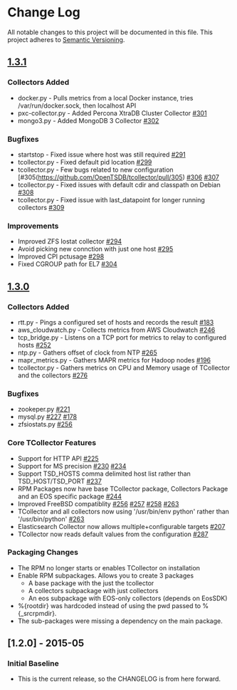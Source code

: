 # Change Log
All notable changes to this project will be documented in this file.
This project adheres to [Semantic Versioning](http://semver.org/).

## [1.3.1](https://github.com/OpenTSDB/tcollector/issues?utf8=%E2%9C%93&q=milestone%3A1.3.1+)
### Collectors Added
- docker.py - Pulls metrics from a local Docker instance, tries /var/run/docker.sock, then localhost API
- pxc-collector.py - Added Percona XtraDB Cluster Collector [#301](https://github.com/OpenTSDB/tcollector/pull/301)
- mongo3.py - Added MongoDB 3 Collector [#302](https://github.com/OpenTSDB/tcollector/pull/302)

### Bugfixes
- startstop - Fixed issue where host was still required [#291](https://github.com/OpenTSDB/tcollector/pull/291)
- tcollector.py - Fixed default pid location [#299](https://github.com/OpenTSDB/tcollector/pull/299)
- tcollector.py - Few bugs related to new configuration [#305(https://github.com/OpenTSDB/tcollector/pull/305) [#306](https://github.com/OpenTSDB/tcollector/pull/306) [#307](https://github.com/OpenTSDB/tcollector/pull/307)
- tcollector.py - Fixed issues with default cdir and classpath on Debian [#308](https://github.com/OpenTSDB/tcollector/pull/308)
- tcollector.py - Fixed issue with last_datapoint for longer running collectors [#309](https://github.com/OpenTSDB/tcollector/pull/309)

### Improvements
- Improved ZFS Iostat collector [#294](https://github.com/OpenTSDB/tcollector/pull/294)
- Avoid picking new connction with just one host [#295](https://github.com/OpenTSDB/tcollector/pull/295)
- Improved CPI pctusage [#298](https://github.com/OpenTSDB/tcollector/pull/298)
- Fixed CGROUP path for EL7 [#304](https://github.com/OpenTSDB/tcollector/pull/304)


## [1.3.0](https://github.com/OpenTSDB/tcollector/issues?utf8=%E2%9C%93&q=milestone%3A1.3.0)
### Collectors Added
- rtt.py - Pings a configured set of hosts and records the result [#183](https://github.com/OpenTSDB/tcollector/pull/183)
- aws_cloudwatch.py - Collects metrics from AWS Cloudwatch [#246](https://github.com/OpenTSDB/tcollector/pull/246)
- tcp_bridge.py - Listens on a TCP port for metrics to relay to configured hosts [#252](https://github.com/OpenTSDB/tcollector/pull/252)
- ntp.py - Gathers offset of clock from NTP [#265](https://github.com/OpenTSDB/tcollector/pull/265)
- mapr_metrics.py - Gathers MAPR metrics for Hadoop nodes [#196](https://github.com/OpenTSDB/tcollector/pull/196)
- tcollector.py - Gathers metrics on CPU and Memory usage of TCollector and the collectors [#276](https://github.com/OpenTSDB/tcollector/pull/276)

### Bugfixes
- zookeper.py [#221](https://github.com/OpenTSDB/tcollector/pull/221)
- mysql.py [#227](https://github.com/OpenTSDB/tcollector/pull/227) [#178](https://github.com/OpenTSDB/tcollector/pull/178)
- zfsiostats.py [#256](https://github.com/OpenTSDB/tcollector/pull/256)

### Core TCollector Features
- Support for HTTP API [#225](https://github.com/OpenTSDB/tcollector/issues/225)
- Support for MS precision [#230](https://github.com/OpenTSDB/tcollector/issues/230) [#234](https://github.com/OpenTSDB/tcollector/pull/234)
- Support TSD_HOSTS comma delimited host list rather than TSD_HOST/TSD_PORT [#237](https://github.com/OpenTSDB/tcollector/pull/237)
- RPM Packages now have base TCollector package, Collectors Package and an EOS specific package [#244](https://github.com/OpenTSDB/tcollector/pull/244)
- Improved FreeBSD compatiblity [#256](https://github.com/OpenTSDB/tcollector/pull/256) [#257](https://github.com/OpenTSDB/tcollector/pull/257) [#258](https://github.com/OpenTSDB/tcollector/pull/258) [#263](https://github.com/OpenTSDB/tcollector/pull/263)
- TCollector and all collectors now using '/usr/bin/env python' rather than '/usr/bin/python' [#263](https://github.com/OpenTSDB/tcollector/pull/263)
- Elasticsearch Collector now allows multiple+configurable targets [#207](https://github.com/OpenTSDB/tcollector/pull/207)
- TCollector now reads default values from the configuration [#287](https://github.com/OpenTSDB/tcollector/pull/287)

### Packaging Changes
- The RPM no longer starts or enables TCollector on installation
- Enable RPM subpackages. Allows you to create 3 packages
  - A base package with the just the tcollector
  - A collectors subpackage with just collectors
  - An eos subpackage with EOS-only collectors (depends on EosSDK)
- %{rootdir} was hardcoded instead of using the pwd passed to %{_srcrpmdir}.
- The sub-packages were missing a dependency on the main package.

## [1.2.0] - 2015-05
### Initial Baseline
- This is the current release, so the CHANGELOG is from here forward.
